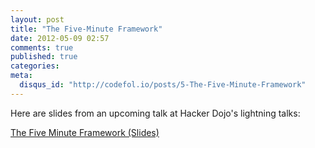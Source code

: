 ```yaml
---
layout: post
title: "The Five-Minute Framework"
date: 2012-05-09 02:57
comments: true
published: true
categories: 
meta:
  disqus_id: "http://codefol.io/posts/5-The-Five-Minute-Framework"
---
```

Here are slides from an upcoming talk at Hacker Dojo's lightning talks:

<a href="http://portal.sliderocket.com/AIMWD/Five-Minute-Framework">The Five Minute Framework (Slides)</a>

